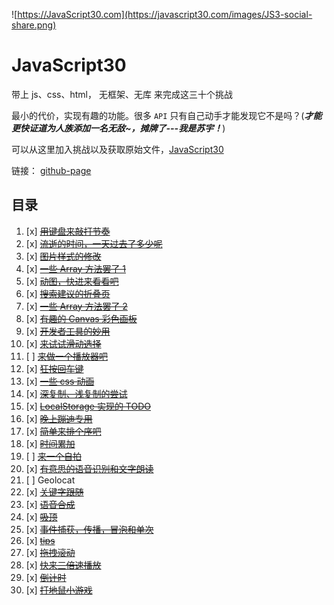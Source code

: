 ﻿![https://JavaScript30.com](https://javascript30.com/images/JS3-social-share.png)

# JavaScript30

带上 js、css、html， 无框架、无库 来完成这三十个挑战

最小的代价，实现有趣的功能。很多 `API` 只有自己动手才能发现它不是吗？(**_才能更快证道为人族添加一名无敌~，摊牌了---我是苏宇！_**)

可以从这里加入挑战以及获取原始文件，[JavaScript30](https://github.com/wesbos/JavaScript30)

链接： [github-page](https://pl-fe.github.io/JavaScript30/)

## 目录

1. [x] ~~[用键盘来敲打节奏](./01%20-%20JavaScript%20Drum%20Kit/index-START.html)~~
2. [x] ~~[流逝的时间，一天过去了多少呢](./02%20-%20JS%20and%20CSS%20Clock/index-START.html)~~
3. [x] ~~[图片样式的修改](./03%20-%20CSS%20Variables/index-START.html)~~
4. [x] ~~[一些 Array 方法罢了 1](./04%20-%20Array%20Cardio%20Day%201/index-START.html)~~
5. [x] ~~[动图，快进来看看吧](./05%20-%20Flex%20Panel%20Gallery/index-START.html)~~
6. [x] ~~[搜索建议的折叠页](./06%20-%20Type%20Ahead/index-START.html)~~
7. [x] ~~[一些 Array 方法罢了 2](./07%20-%20Array%20Cardio%20Day%202/index-START.html)~~
8. [x] ~~[有趣的 Canvas 彩色画板](./08%20-%20Fun%20with%20HTML5%20Canvas/index-START.html)~~
9. [x] ~~[开发者工具的妙用](./09%20-%20Dev%20Tools%20Domination/index-START.html)~~
10. [x] ~~[来试试滑动选择](./10%20-%20Hold%20Shift%20and%20Check%20Checkboxes/index-START.html)~~
11. [ ] ~~[来做一个播放器吧](./11%20-%20Custom%20Video%20Player/index.html)~~
12. [x] ~~[狂按回车键](./12%20-%20Key%20Sequence%20Detection/index-START.html)~~
13. [x] ~~[一些 css 动画](./13%20-%20Slide%20in%20on%20Scroll/index-START.html)~~
14. [x] ~~[深复制、浅复制的尝试](./14%20-%20JavaScript%20References%20VS%20Copying/index-START.html)~~
15. [x] ~~[LocalStorage 实现的 TODO](./15%20-%20LocalStorage/index-START.html)~~
16. [x] ~~[晚上蹦迪专用](./16%20-%20Mouse%20Move%20Shadow/index-START.html)~~
17. [x] ~~[简单来排个序吧](./17%20-%20Sort%20Without%20Articles/index-START.html)~~
18. [x] ~~[时间累加](./18%20-%20Adding%20Up%20Times%20with%20Reduce/index-START.html)~~
19. [ ] ~~[来一个自拍](./19%20-%20Webcam%20Fun/index.html)~~
20. [x] ~~[有意思的语音识别和文字朗读](./20%20-%20Speech%20Detection/index-START.html)~~
21. [ ] Geolocat
22. [x] ~~[关键字跟随](./22%20-%20Follow%20Along%20Link%20Highlighter/index-START.html)~~
23. [x] ~~[语音合成](./23%20-%20Speech%20Synthesis/index-START.html)~~
24. [x] ~~[吸顶](./24%20-%20Sticky%20Nav/index-START.html)~~
25. [x] ~~[事件捕获，传播，冒泡和单次](./25%20-%20Event%20Capture,%20Propagati/index-START.htmlon,%20Bubbling%20and%20Once/index-START.html)~~
26. [x] ~~[tips](./26%20-%20Stripe%20Follow%20Along%20Nav/index-START.html)~~
27. [x] ~~[拖拽滚动](./27%20-%20Click%20and%20Drag/index-START.html)~~
28. [x] ~~[快来三倍速播放](./28%20-%20Video%20Speed%20Controller/index-START.html)~~
29. [x] ~~[倒计时](./29%20-%20Countdown%20Timer/index.html)~~
30. [x] ~~[打地鼠小游戏](./30%20-%20Whack%20A%20Mole/index-START.html)~~
